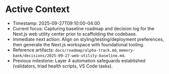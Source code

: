 # Active Context

- Timestamp: 2025-09-27T09:10:00-04:00
- Current focus: Capturing baseline roadmap and decision log for the Next.js web utility center prior to scaffolding the codebase.
- Immediate next action: Align on styling/testing/deployment preferences, then generate the Next.js workspace with foundational tooling.
- Reference artifacts: `docs/roadmap/alpha-track.md`, `memory-bank/decisions/2025-09-27-web-utility-baseline.md`.
- Previous milestone: Layer 4 automation safeguards established (validators, triad health scripts, VS Code tasks).
